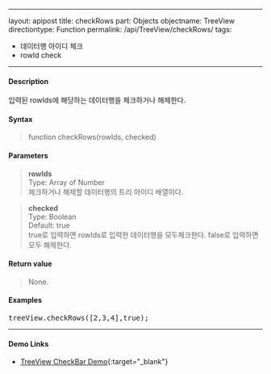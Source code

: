  ---
layout: apipost
title: checkRows
part: Objects
objectname: TreeView
directiontype: Function
permalink: /api/TreeView/checkRows/
tags:
 - 데이터행 아이디 체크
 - rowId check
---


#### Description

 입력된 rowIds에 해당하는 데이터행을 체크하거나 해제한다.

#### Syntax

> function checkRows(rowIds, checked)  

#### Parameters

> **rowIds**  
> Type: Array of Number  
> 체크하거나 해제할 데이터행의 트리 아이디 배열이다.  

> **checked**  
> Type: Boolean  
> Default: true  
> true로 입력하면 rowIds로 입력한 데이터행을 모두체크한다. false로 입력하면 모두 해제한다.  

#### Return value

> None.

#### Examples 

<pre class="prettyprint">
treeView.checkRows([2,3,4],true);
</pre>

---

#### Demo Links

* [TreeView CheckBar Demo](http://demo.realgrid.net/Demo/TreeCheckBar){:target="_blank"}    
